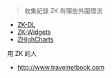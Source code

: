> 收集紀錄 ZK 有哪些外圍環流

* [ZK-DL](http://zk.datalite.cz)
* [ZK-Widgets](https://code.google.com/p/zk-widgets/)
* [ZHighCharts](http://zhighcharts.appspot.com/)

用 ZK 的人
* http://www.travelnetbook.com